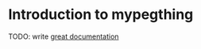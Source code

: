 # Introduction to mypegthing

TODO: write [great documentation](http://jacobian.org/writing/what-to-write/)
